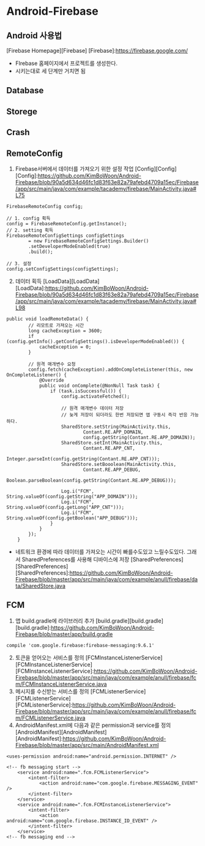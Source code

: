 ﻿# Android-Firebase

## Android 사용법
[Firebase Homepage][Firebase]
[Firebase]:https://firebase.google.com/
* FIrebase 홈페이지에서 프로젝트를 생성한다.
* 시키는대로 세 단계만 거치면 됨

## Database

## Storege

## Crash

## RemoteConfig
1. Firebase서버에서 데이터를 가져오기 위한 설정 작업
[Config][Config]
[Config]:https://github.com/KimBoWoon/Android-Firebase/blob/90a5d634d46fc1d83f63e82a79afebd4709a15ec/Firebase/app/src/main/java/com/example/tacademy/firebase/MainActivity.java#L75
```
FirebaseRemoteConfig config;

// 1. config 획득
config = FirebaseRemoteConfig.getInstance();
// 2. setting 획득
FirebaseRemoteConfigSettings configSettings
        = new FirebaseRemoteConfigSettings.Builder()
        .setDeveloperModeEnabled(true)
        .build();

// 3. 설정
config.setConfigSettings(configSettings);
```
2. 데이터 획득
[LoadData][LoadData]
[LoadData]:https://github.com/KimBoWoon/Android-Firebase/blob/90a5d634d46fc1d83f63e82a79afebd4709a15ec/Firebase/app/src/main/java/com/example/tacademy/firebase/MainActivity.java#L98
```
public void loadRemoteData() {
        // 리모트로 가져오는 시간
        long cacheException = 3600;
        if (config.getInfo().getConfigSettings().isDeveloperModeEnabled()) {
            cacheException = 0;
        }

        // 원격 매개변수 요청
        config.fetch(cacheException).addOnCompleteListener(this, new OnCompleteListener() {
            @Override
            public void onComplete(@NonNull Task task) {
                if (task.isSuccessful()) {
                    config.activateFetched();

                    // 원격 매개변수 데이터 저장
                    // 늦게 저장이 되더라도 한번 저장되면 앱 구동시 즉각 반응 가능하다.
                    SharedStore.setString(MainActivity.this,
                            Contant.RE.APP_DOMAIN,
                            config.getString(Contant.RE.APP_DOMAIN));
                    SharedStore.setInt(MainActivity.this,
                            Contant.RE.APP_CNT,
                            Integer.parseInt(config.getString(Contant.RE.APP_CNT)));
                    SharedStore.setBooolean(MainActivity.this,
                            Contant.RE.APP_DEBUG,
                            Boolean.parseBoolean(config.getString(Contant.RE.APP_DEBUG)));

                    Log.i("FCM", String.valueOf(config.getString("APP_DOMAIN")));
                    Log.i("FCM", String.valueOf(config.getLong("APP_CNT")));
                    Log.i("FCM", String.valueOf(config.getBoolean("APP_DEBUG")));
                }
            }
        });
    }
```
* 네트워크 환경에 따라 데이터를 가져오는 시간이 빠를수도있고 느릴수도있다. 그래서 SharedPreferences를 사용해 디바이스에 저장
[SharedPreferences][SharedPreferences]
[SharedPreferences]:https://github.com/KimBoWoon/Android-Firebase/blob/master/app/src/main/java/com/example/anull/firebase/data/SharedStore.java

## FCM
1. 앱 build.gradle에 라이브러리 추가
[build.gradle][build.gradle]
[build.gradle]:https://github.com/KimBoWoon/Android-Firebase/blob/master/app/build.gradle
```
compile 'com.google.firebase:firebase-messaging:9.6.1'
```
2. 토큰을 얻어오는 서비스를 정의
[FCMInstanceListenerService][FCMInstanceListenerService]
[FCMInstanceListenerService]:https://github.com/KimBoWoon/Android-Firebase/blob/master/app/src/main/java/com/example/anull/firebase/fcm/FCMInstanceListenerService.java
3. 메시지를 수신받는 서비스를 정의
[FCMListenerService][FCMListenerService]
[FCMListenerService]:https://github.com/KimBoWoon/Android-Firebase/blob/master/app/src/main/java/com/example/anull/firebase/fcm/FCMListenerService.java
4. AndroidManifest.xml에 다음과 같은 permission과 service를 정의
[AndroidManifest][AndroidManifest]
[AndroidManifest]:https://github.com/KimBoWoon/Android-Firebase/blob/master/app/src/main/AndroidManifest.xml
```
<uses-permission android:name="android.permission.INTERNET" />

<!-- fb messaging start -->
    <service android:name=".fcm.FCMListenerService">
        <intent-filter>
            <action android:name="com.google.firebase.MESSAGING_EVENT" />
        </intent-filter>
    </service>
    <service android:name=".fcm.FCMInstanceListenerService">
        <intent-filter>
            <action android:name="com.google.firebase.INSTANCE_ID_EVENT" />
        </intent-filter>
    </service>
<!-- fb messaging end -->
```
